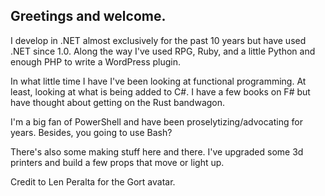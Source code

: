 ## Greetings and welcome. 

I develop in .NET almost exclusively for the past 10 years but have used .NET since 1.0. Along the way I've used RPG, 
Ruby, and a little Python and enough PHP to write a WordPress plugin.

In what little time I have I've been looking at functional programming. At least, looking at what is being added to C#.
I have a few books on F# but have thought about getting on the Rust bandwagon. 

I'm a big fan of PowerShell and have been proselytizing/advocating for years. Besides, you going to use Bash?

There's also some making stuff here and there. I've upgraded some 3d printers and build a few props that move or light up.

Credit to Len Peralta for the Gort avatar.
